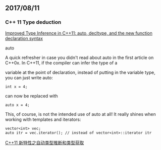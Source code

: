 ## 2017/08/11

### C++ 11 Type deduction

[Improved Type Inference in C++11: auto, decltype, and the new function declaration syntax](http://www.cprogramming.com/c++11/c++11-auto-decltype-return-value-after-function.html)

auto

A quick refresher in case you didn't read about auto in the first article on C++0x. In C++11, if the compiler can infer the type of a 

variable at the point of declaration, instead of putting in the variable type, you can just write auto: 

```
int x = 4;
```

can now be replaced with 

```
auto x = 4;
```

This, of course, is not the intended use of auto at all! It really shines when working with templates and iterators: 

```
vector<int> vec;
auto itr = vec.iterator(); // instead of vector<int>::iterator itr
```

[C++11 新特性之自动类型推断和类型获取](http://blog.csdn.net/kaitiren/article/details/22302767)
